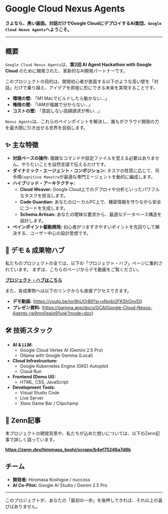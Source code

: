 # Google Cloud Nexus Agents

**さよなら、黒い画面。対話だけでGoogle CloudにデプロイするAI楽団、`Google Cloud Nexus Agents`へようこそ。**

---

## 概要

`Google Cloud Nexus Agents`は、**第2回 AI Agent Hackathon with Google Cloud** のために開発された、革新的なAI開発パートナーです。

このプロジェクトの目的は、開発初心者が直面する以下のような高い壁を「対話」だけで乗り越え、アイデアを即座に形にできる未来を実現することです。

-   **環境の壁:** 「M1 Macでビルドしたら動かない…」
-   **権限の壁:** 「IAMが複雑で分からない…」
-   **コストの壁:** 「意図しない高額請求が怖い…」

`Nexus Agents`は、これらのペインポイントを解決し、誰もがクラウド開発の力を最大限に引き出せる世界を目指します。

## ✨ 主な特徴

-   **対話ベースの操作:** 複雑なコマンドや設定ファイルを覚える必要はありません。やりたいことを自然言語で伝えるだけです。
-   **ダイナミック・エージェント・コンポジション:** タスクの性質に応じて、司令塔`Cognitive Maestro`が最適な専門エージェントを動的に編成します。
-   **ハイブリッド・アーキテクチャ:**
    -   **Cloud Weaver:** Google Cloud上でのデプロイや分析といったパワフルなタスクを担当します。
    -   **Code Guardian:** あなたのローカルPC上で、機密情報を守りながら安全にコードを生成します。
    -   **Schema Artisan:** あなたの曖昧な要求から、最適なデータベース構造を設計します。
-   **ペインポイント駆動開発:** 初心者がつまずきやすいポイントを先回りして解決する、ユーザー中心の設計思想です。

## 🚀 デモ & 成果物ハブ

私たちのプロジェクトの全ては、以下の「プロジェクト・ハブ」ページに集約されています。
まずは、こちらのページからデモ動画をご覧ください。

**[プロジェクト・ハブはこちら](https://Feb-28.github.io/gc-developer-agent/)**

また、各成果物へは以下のリンクからも直接アクセスできます。

- **デモ動画:** (https://youtu.be/ior9hUOrBII?si=xNoibi2FKShOnyDi)
- **プレゼン資料:** (https://gamma.app/docs/GCAIGoogle-Cloud-Nexus-Agents-rw9mn0eaio91vpk?mode=doc)

## 🛠️ 技術スタック

-   **AI & LLM:**
    -   Google Cloud Vertex AI (Gemini 2.5 Pro)
    -   Ollama with Google Gemma (Local)
-   **Cloud Infrastructure:**
    -   Google Kubernetes Engine (GKE) Autopilot
    -   Cloud Run
-   **Frontend (Demo UI):**
    -   HTML, CSS, JavaScript
-   **Development Tools:**
    -   Visual Studio Code
    -   Live Server
    -   Xbox Game Bar / Clipchamp

## 📖 Zenn記事

本プロジェクトの開発背景や、私たちが込めた想いについては、以下のZenn記事で詳しく語っています。

**https://zenn.dev/hiromasa_koshi/scraps/b4ef75246a7d8b**

## チーム

-   **開発者:** Hiromasa Koshigoe / nuccoss
-   **AI Co-Pilot:** Google AI Studio / Gemini 2.5 Pro

---

このプロジェクトが、あなたの「最初の一歩」を後押しできれば、それ以上の喜びはありません。
